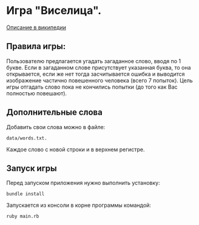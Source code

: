 # Игра "Виселица".
[Описание в википедии](https://ru.wikipedia.org/wiki/%D0%92%D0%B8%D1%81%D0%B5%D0%BB%D0%B8%D1%86%D0%B0_(%D0%B8%D0%B3%D1%80%D0%B0))

## Правила игры:
Пользователю предлагается угадать загаданное слово, вводя по 1 букве. 
Если в загаданном слове присутствует указанная буква, то она открывается, если же нет тогда засчитывается ошибка и выводится изображение 
частично повешенного человека (всего 7 попыток). Цель игры отгадать слово пока не кончились попытки (до того как Вас полностью повешают). 

## Дополнительные слова
Добавить свои слова можно в файле: 
```
data/words.txt. 
```
Каждое слово с новой строки и в верхнем регистре.

## Запуск игры
Перед запуском приложения нужно выполнить установку:
```
bundle install
```
Запускается из консоли в корне программы командой:
```
ruby main.rb
```
